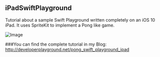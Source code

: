 ## iPadSwiftPlayground
Tutorial about a sample Swift Playground written completely on an iOS 10 iPad. It uses SpriteKit to implement a Pong like game. 

![Image](http://developerplayground.net/wp-content/uploads/2016/06/PongPlayground.jpg)


###You can find the complete tutorial in my Blog:
http://developerplayground.net/pong_swift_playground_ipad
